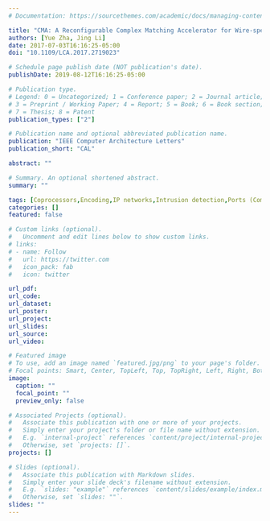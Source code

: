 ```yaml
---
# Documentation: https://sourcethemes.com/academic/docs/managing-content/

title: "CMA: A Reconfigurable Complex Matching Accelerator for Wire-speed Network Intrusion Detection"
authors: [Yue Zha, Jing Li]
date: 2017-07-03T16:16:25-05:00
doi: "10.1109/LCA.2017.2719023"

# Schedule page publish date (NOT publication's date).
publishDate: 2019-08-12T16:16:25-05:00

# Publication type.
# Legend: 0 = Uncategorized; 1 = Conference paper; 2 = Journal article;
# 3 = Preprint / Working Paper; 4 = Report; 5 = Book; 6 = Book section;
# 7 = Thesis; 8 = Patent
publication_types: ["2"]

# Publication name and optional abbreviated publication name.
publication: "IEEE Computer Architecture Letters"
publication_short: "CAL"

abstract: ""

# Summary. An optional shortened abstract.
summary: ""

tags: [Coprocessors,Encoding,IP networks,Intrusion detection,Ports (Computers),Accelerator,Intrusion Detection,Network Security,ReRAM,TCAM]
categories: []
featured: false

# Custom links (optional).
#   Uncomment and edit lines below to show custom links.
# links:
# - name: Follow
#   url: https://twitter.com
#   icon_pack: fab
#   icon: twitter

url_pdf:
url_code:
url_dataset:
url_poster:
url_project:
url_slides:
url_source:
url_video:

# Featured image
# To use, add an image named `featured.jpg/png` to your page's folder. 
# Focal points: Smart, Center, TopLeft, Top, TopRight, Left, Right, BottomLeft, Bottom, BottomRight.
image:
  caption: ""
  focal_point: ""
  preview_only: false

# Associated Projects (optional).
#   Associate this publication with one or more of your projects.
#   Simply enter your project's folder or file name without extension.
#   E.g. `internal-project` references `content/project/internal-project/index.md`.
#   Otherwise, set `projects: []`.
projects: []

# Slides (optional).
#   Associate this publication with Markdown slides.
#   Simply enter your slide deck's filename without extension.
#   E.g. `slides: "example"` references `content/slides/example/index.md`.
#   Otherwise, set `slides: ""`.
slides: ""
---
```

